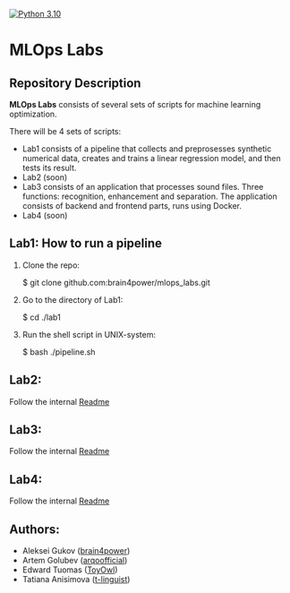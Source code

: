 [![Python 3.10](https://img.shields.io/badge/python-3.10-blue.svg)](https://www.python.org/downloads/release/python-31010/)
# MLOps Labs


## Repository Description

**MLOps Labs** consists of several sets of scripts for machine learning optimization.

There will be 4 sets of scripts:
- Lab1 consists of a pipeline that collects and preprosesses synthetic numerical data, creates and trains a linear regression model, and then tests its result.
- Lab2 (soon)
- Lab3 consists of an application that processes sound files. Three functions: recognition, enhancement and separation. The application consists of backend and frontend parts, runs using Docker.
- Lab4 (soon)

## Lab1: How to run a pipeline

1. Clone the repo:

	$ git clone github.com:brain4power/mlops_labs.git
	
2. Go to the directory of Lab1:

	$ cd ./lab1
	
2. Run the shell script in UNIX-system:

	$ bash ./pipeline.sh

## Lab2:
Follow the internal [Readme](lab2/readme.md)

## Lab3:
Follow the internal [Readme](lab3/readme.md)

## Lab4: 
Follow the internal [Readme](lab4/readme.md)

## Authors:

- Aleksei Gukov ([brain4power](https://github.com/brain4power))
- Artem Golubev ([arqoofficial](https://github.com/arqoofficial))
- Edward Tuomas ([ToyOwl](https://github.com/ToyOwl))
- Tatiana Anisimova ([t-linguist](https://github.com/t-linguist))
